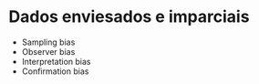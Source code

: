 # Dados enviesados e imparciais 

- Sampling bias
- Observer bias
- Interpretation bias
- Confirmation bias

 
